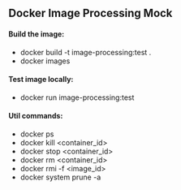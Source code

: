 ## Docker Image Processing Mock

#### Build the image:
- docker build -t image-processing:test .
- docker images

#### Test image locally:

- docker run image-processing:test
<!-- - docker run -p 9090:6000 image-processing:test -->

#### Util commands:

- docker ps
- docker kill <container_id>
- docker stop <container_id>
- docker rm <container_id>
- docker rmi -f <image_id>
- docker system prune -a